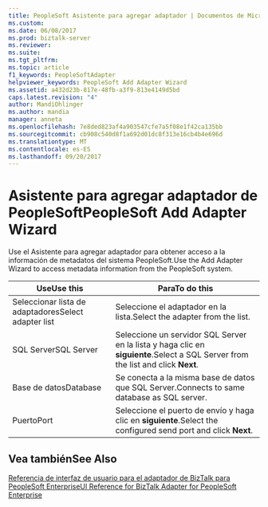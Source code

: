 ```yaml
---
title: PeopleSoft Asistente para agregar adaptador | Documentos de Microsoft
ms.custom: 
ms.date: 06/08/2017
ms.prod: biztalk-server
ms.reviewer: 
ms.suite: 
ms.tgt_pltfrm: 
ms.topic: article
f1_keywords: PeopleSoftAdapter
helpviewer_keywords: PeopleSoft Add Adapter Wizard
ms.assetid: a432d23b-817e-48fb-a3f9-813e4149d5bd
caps.latest.revision: "4"
author: MandiOhlinger
ms.author: mandia
manager: anneta
ms.openlocfilehash: 7e8ded823af4a903547cfe7a5f08e1f42ca135bb
ms.sourcegitcommit: cb908c540d8f1a692d01dc8f313e16cb4b4e696d
ms.translationtype: MT
ms.contentlocale: es-ES
ms.lasthandoff: 09/20/2017
---
```

# <a name="peoplesoft-add-adapter-wizard"></a><span data-ttu-id="c1a08-102">Asistente para agregar adaptador de PeopleSoft</span><span class="sxs-lookup"><span data-stu-id="c1a08-102">PeopleSoft Add Adapter Wizard</span></span>
<span data-ttu-id="c1a08-103">Use el Asistente para agregar adaptador para obtener acceso a la información de metadatos del sistema PeopleSoft.</span><span class="sxs-lookup"><span data-stu-id="c1a08-103">Use the Add Adapter Wizard to access metadata information from the PeopleSoft system.</span></span>  
  
|<span data-ttu-id="c1a08-104">Use</span><span class="sxs-lookup"><span data-stu-id="c1a08-104">Use this</span></span>|<span data-ttu-id="c1a08-105">Para</span><span class="sxs-lookup"><span data-stu-id="c1a08-105">To do this</span></span>|  
|--------------|----------------|  
|<span data-ttu-id="c1a08-106">Seleccionar lista de adaptadores</span><span class="sxs-lookup"><span data-stu-id="c1a08-106">Select adapter list</span></span>|<span data-ttu-id="c1a08-107">Seleccione el adaptador en la lista.</span><span class="sxs-lookup"><span data-stu-id="c1a08-107">Select the adapter from the list.</span></span>|  
|<span data-ttu-id="c1a08-108">SQL Server</span><span class="sxs-lookup"><span data-stu-id="c1a08-108">SQL Server</span></span>|<span data-ttu-id="c1a08-109">Seleccione un servidor SQL Server en la lista y haga clic en **siguiente**.</span><span class="sxs-lookup"><span data-stu-id="c1a08-109">Select a SQL Server from the list and click **Next**.</span></span>|  
|<span data-ttu-id="c1a08-110">Base de datos</span><span class="sxs-lookup"><span data-stu-id="c1a08-110">Database</span></span>|<span data-ttu-id="c1a08-111">Se conecta a la misma base de datos que SQL Server.</span><span class="sxs-lookup"><span data-stu-id="c1a08-111">Connects to same database as SQL server.</span></span>|  
|<span data-ttu-id="c1a08-112">Puerto</span><span class="sxs-lookup"><span data-stu-id="c1a08-112">Port</span></span>|<span data-ttu-id="c1a08-113">Seleccione el puerto de envío y haga clic en **siguiente**.</span><span class="sxs-lookup"><span data-stu-id="c1a08-113">Select the configured send port and click **Next**.</span></span>|  
  
## <a name="see-also"></a><span data-ttu-id="c1a08-114">Vea también</span><span class="sxs-lookup"><span data-stu-id="c1a08-114">See Also</span></span>  
 [<span data-ttu-id="c1a08-115">Referencia de interfaz de usuario para el adaptador de BizTalk para PeopleSoft Enterprise</span><span class="sxs-lookup"><span data-stu-id="c1a08-115">UI Reference for BizTalk Adapter for PeopleSoft Enterprise</span></span>](../core/ui-reference-for-biztalk-adapter-for-peoplesoft-enterprise.md)